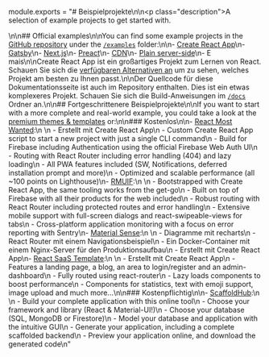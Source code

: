 module.exports = "# Beispielprojekte\n\n<p class=\"description\">A selection of example projects to get started with.</p>\n\n## Official examples\n\nYou can find some example projects in the [GitHub repository](https://github.com/Foso/material-ui) under the [`/examples`](https://github.com/Foso/material-ui/tree/master/examples) folder:\n\n- [Create React App](https://github.com/Foso/material-ui/tree/master/examples/create-react-app)\n- [Gatsby](https://github.com/Foso/material-ui/tree/master/examples/gatsby)\n- [Next.js](https://github.com/Foso/material-ui/tree/master/examples/nextjs)\n- [Preact](https://github.com/Foso/material-ui/tree/master/examples/preact)\n- [CDN](https://github.com/Foso/material-ui/tree/master/examples/cdn)\n- [Plain server-side](https://github.com/Foso/material-ui/tree/master/examples/ssr)\n- E mais\n\nCreate React App ist ein großartiges Projekt zum Lernen von React. Schauen Sie sich die [verfügbaren Alternativen an](https://github.com/facebook/create-react-app/blob/master/README.md#popular-alternatives) um zu sehen, welches Projekt am besten zu Ihnen passt.\n\nDer Quellcode für diese Dokumentationsseite ist auch im Repository enthalten. Dies ist ein etwas komplexeres Projekt. Schauen Sie sich die Build-Anweisungen im [`/docs`](https://github.com/Foso/material-ui/tree/master/docs) Ordner an.\n\n## Fortgeschrittenere Beispielprojekte\n\nIf you want to start with a more complete and real-world example, you could take a look at the [premium themes & templates](https://themes.material-ui.com/) or:\n\n### Kostenlos\n\n- [React Most Wanted](https://github.com/TarikHuber/react-most-wanted):\n    \n  - Erstellt mit Create React App\n  - Custom Create React App script to start a new project with just a single CLI command\n  - Build for Firebase including Authentication using the official Firebase Web Auth UI\n  - Routing with React Router including error handling (404) and lazy loading\n  - All PWA features included (SW, Notifications, deferred installation prompt and more)\n  - Optimized and scalable performance (all ~100 points on Lighthouse)\n- [RMUIF](https://github.com/phoqe/rmuif):\n    \n  - Bootstrapped with Create React App, the same tooling works from the get-go\n  - Built on top of Firebase with all their products for the web included\n  - Robust routing with React Router including protected routes and error handling\n  - Extensive mobile support with full-screen dialogs and react-swipeable-views for tabs\n  - Cross-platform application monitoring with a focus on error reporting with Sentry\n- [Material Sense](https://github.com/alexanmtz/material-sense):\n    \n  - Diagramme mit recharts\n  - React Router mit einem Navigationsbeispiel\n  - Ein Docker-Container mit einem Nginx-Server für den Produktionsaufbau\n  - Erstellt mit Create React App\n- [React SaaS Template](https://github.com/dunky11/react-saas-template):\n    \n  - Erstellt mit Create React App\n  - Features a landing page, a blog, an area to login/register and an admin-dashboard\n  - Fully routed using react-router\n  - Lazy loads components to boost performance\n  - Components for statistics, text with emoji support, image upload and much more...\n\n### Kostenpflichtig\n\n- [ScaffoldHub](https://scaffoldhub.io/?partner=1):\n    \n  - Build your complete application with this online tool\n  - Choose your framework and library (React & Material-UI!)\n  - Choose your database (SQL, MongoDB or Firestore)\n  - Model your database and application with the intuitive GUI\n  - Generate your application, including a complete scaffolded backend\n  - Preview your application online, and download the generated code\n"